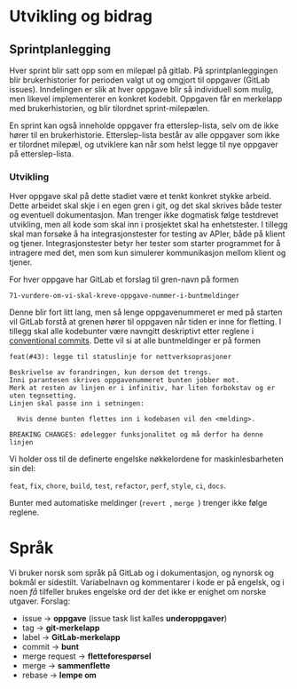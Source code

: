 # Utvikling og bidrag

## Sprintplanlegging

Hver sprint blir satt opp som en milepæl på gitlab.
På sprintplanleggingen blir brukerhistorier for perioden valgt ut og omgjort til oppgaver (GitLab issues).
Inndelingen er slik at hver oppgave blir så individuell som mulig, men likevel implementerer en konkret kodebit.
Oppgaven får en merkelapp med brukerhistorien, og blir tilordnet sprint-milepælen.

En sprint kan også inneholde oppgaver fra etterslep-lista, selv om de ikke hører til en brukerhistorie.
Etterslep-lista består av alle oppgaver som ikke er tilordnet milepæl, og utviklere
kan når som helst legge til nye oppgaver på etterslep-lista.

### Utvikling

Hver oppgave skal på dette stadiet være et tenkt konkret stykke arbeid.
Dette arbeidet skal skje i en egen gren i git, og det skal skrives både tester og
eventuell dokumentasjon. Man trenger ikke dogmatisk følge testdrevet utvikling,
men all kode som skal inn i prosjektet skal ha enhetstester.
I tillegg skal man forsøke å ha integrasjonstester for testing av APIer, både
på klient og tjener. Integrasjonstester betyr her tester som starter programmet
for å intragere med det, men som kun simulerer kommunikasjon mellom klient og tjener.

For hver oppgave har GitLab et forslag til gren-navn på formen
```
71-vurdere-om-vi-skal-kreve-oppgave-nummer-i-buntmeldinger
```
Denne blir fort litt lang, men så lenge oppgavenummeret er med på starten
vil GitLab forstå at grenen hører til oppgaven når tiden er inne for fletting.
I tillegg skal alle kodebunter være navngitt deskriptivt etter reglene i
[conventional commits](https://www.conventionalcommits.org/en/v1.0.0/).
Dette vil si at alle buntmeldinger er på formen
```
feat(#43): legge til statuslinje for nettverksoprasjoner

Beskrivelse av forandringen, kun dersom det trengs.
Inni parantesen skrives oppgavenummeret bunten jobber mot.
Merk at resten av linjen er i infinitiv, har liten forbokstav og er uten tegnsetting.
Linjen skal passe inn i setningen:
  
  Hvis denne bunten flettes inn i kodebasen vil den <melding>.
  
BREAKING CHANGES: ødelegger funksjonalitet og må derfor ha denne linjen
```
Vi holder oss til de definerte engelske nøkkelordene for maskinlesbarheten sin del:

`feat`, `fix`, `chore`, `build`, `test`, `refactor`, `perf`, `style`, `ci`, `docs`.

Bunter med automatiske meldinger (`revert `, `merge `) trenger ikke følge reglene.



# Språk

Vi bruker norsk som språk på GitLab og i dokumentasjon, og nynorsk og bokmål er sidestilt.
Variabelnavn og kommentarer i kode er på engelsk, og i noen *få* tilfeller brukes engelske ord
der det ikke er enighet om norske utgaver. Forslag:

 - issue -> **oppgave** (issue task list kalles **underoppgaver**)
 - tag -> **git-merkelapp**
 - label -> **GitLab-merkelapp**
 - commit -> **bunt**
 - merge request -> **fletteforespørsel**
 - merge -> **sammenflette**
 - rebase -> **lempe om**
